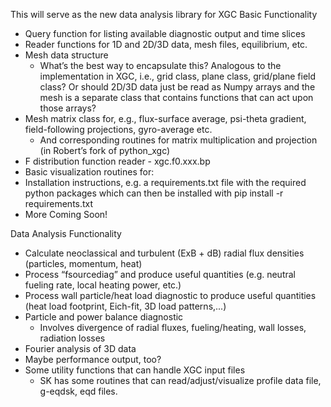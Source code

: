 This will serve as the new data analysis library for XGC 
Basic Functionality
  * Query function for listing available diagnostic output and time slices
  * Reader functions for 1D and 2D/3D data, mesh files, equilibrium, etc.
  * Mesh data structure
    - What’s the best way to encapsulate this? Analogous to the implementation in XGC, i.e., grid class, plane class, grid/plane field class? Or should 2D/3D data just be read as Numpy arrays and the mesh is a separate class that contains functions that can act upon those arrays?
  * Mesh matrix class for, e.g., flux-surface average, psi-theta gradient, field-following projections, gyro-average etc.
    - And corresponding routines for matrix multiplication and projection (in Robert’s fork of python_xgc)
  * F distribution function reader - xgc.f0.xxx.bp
  * Basic visualization routines for:
  * Installation instructions, e.g. a requirements.txt file with the required python packages which can then be installed with pip install -r requirements.txt
  * More Coming Soon!

Data Analysis Functionality 
  * Calculate neoclassical and turbulent (ExB + dB) radial flux densities (particles, momentum, heat)
  * Process “fsourcediag” and produce useful quantities (e.g. neutral fueling rate, local heating power, etc.)
  * Process wall particle/heat load diagnostic to produce useful quantities (heat load footprint, Eich-fit, 3D load patterns,...)
  * Particle and power balance diagnostic
    - Involves divergence of radial fluxes, fueling/heating, wall losses, radiation losses
  * Fourier analysis of 3D data
  * Maybe performance output, too?
  * Some utility functions that can handle XGC input files
    - SK has some routines that can read/adjust/visualize profile data file, g-eqdsk, eqd files.

